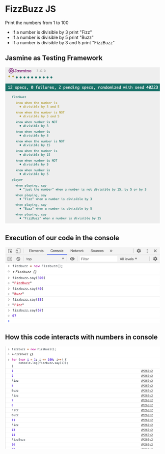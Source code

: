 # FizzBuzz JS

Print the numbers from 1 to 100

* If a number is divisible by 3 print "Fizz" 
* If a number is divisible by 5 print "Buzz" 
* If a number is divisible by 3 and 5 print "FizzBuzz" 



## Jasmine as Testing Framework


![alt text](https://github.com/Emanuele-20/FizzBuzz-exercise/blob/master/img/jasmine_test.png)



## Execution of our code in the console 


![alt text](https://github.com/Emanuele-20/FizzBuzz-exercise/blob/master/img/browser_console_REPL.png)


## How this code interacts with numbers in console

![alt text](https://github.com/Emanuele-20/FizzBuzz-exercise/blob/master/img/example.png)

